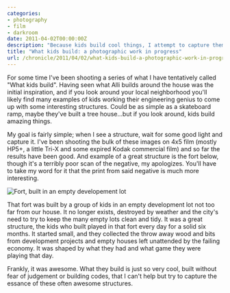 ```yaml
---
categories:
- photography
- film
- darkroom
date: 2011-04-02T00:00:00Z
description: "Because kids build cool things, I attempt to capture them with 1950's film technology."
title: "What kids build: a photographic work in progress"
url: /chronicle/2011/04/02/what-kids-build-a-photographic-work-in-progress/
---
```


For some time I've been shooting a series of what I have tentatively called "What kids build".  Having seen what Alli builds around the house was the initial inspiration, and if you look around your local neighborhood you'll likely find many examples of kids working their engineering genius to come up with some interesting structures.  Could be as simple as a skateboard ramp, maybe they've built a tree house...but if you look around, kids build amazing things.

My goal is fairly simple; when I see a structure, wait for some good light and capture it. I've been shooting the bulk of these images on 4x5 film (mostly HP5+, a little Tri-X and some expired Kodak commercial film) and so far the results have been good.  And example of a great structure is the fort below, though it's a terribly poor scan of the negative, my apologizes.  You'll have to take my word for it that the print from said negative is much more interesting.

<img src="/images/blog/2011/04/MG_65941.jpg" alt="Fort, built in an empty developement lot">

That fort was built by a group of kids in an empty development lot not too far from our house.  It no longer exists, destroyed by weather and the city's need to try to keep the many empty lots clean and tidy.  It was a great structure, the kids who built played in that fort every day for a solid six months.  It started small, and they collected the throw away wood and bits from development projects and empty houses left unattended by the failing economy.  It was shaped by what they had and what game they were playing that day.

Frankly, it was awesome. What they build is just so very cool, built without fear of judgement or building codes, that I can't help but try to capture the essance of these often awesome structures.
